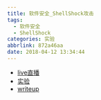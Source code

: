 ```yaml
---
title: 软件安全_ShellShock攻击
tags:
  - 软件安全
  - ShellShock
categories: 实验
abbrlink: 872a46aa
date: 2018-04-12 13:34:44
---
```


- [live直播](https://www.zhihu.com/lives/969901662039695360)
- [实验](http://www.cis.syr.edu/~wedu/seed/Labs_12.04/Software/Shellshock/)
- [writeup](https://zhuanlan.zhihu.com/p/35579956)

